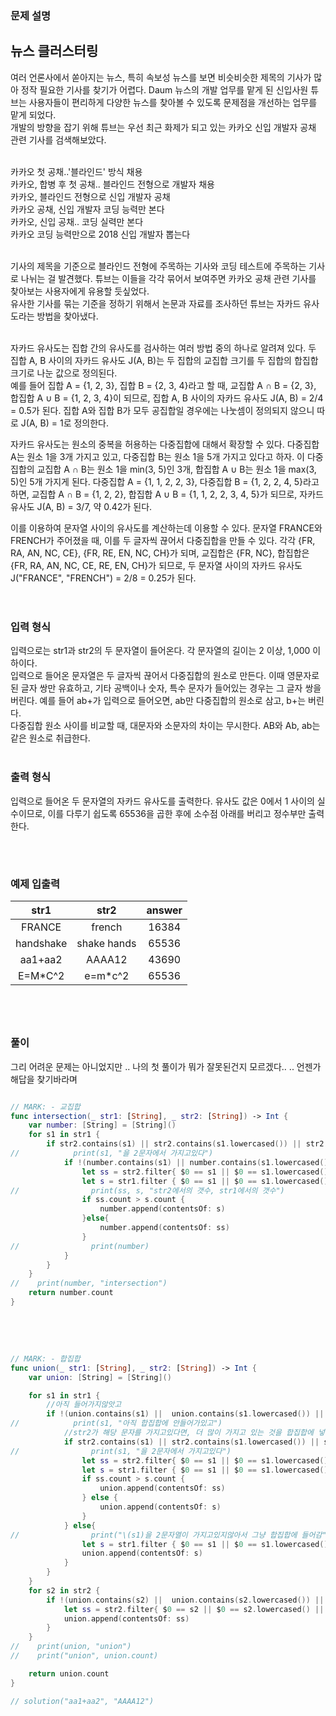 ### 문제 설명

## 뉴스 클러스터링  

여러 언론사에서 쏟아지는 뉴스, 특히 속보성 뉴스를 보면 비슷비슷한 제목의 기사가 많아 정작 필요한 기사를 찾기가 어렵다. Daum 뉴스의 개발 업무를 맡게 된 신입사원 튜브는 사용자들이 편리하게 다양한 뉴스를 찾아볼 수 있도록 문제점을 개선하는 업무를 맡게 되었다.  
개발의 방향을 잡기 위해 튜브는 우선 최근 화제가 되고 있는 카카오 신입 개발자 공채 관련 기사를 검색해보았다.  
<br>

카카오 첫 공채..'블라인드' 방식 채용  
카카오, 합병 후 첫 공채.. 블라인드 전형으로 개발자 채용  
카카오, 블라인드 전형으로 신입 개발자 공채  
카카오 공채, 신입 개발자 코딩 능력만 본다  
카카오, 신입 공채.. 코딩 실력만 본다  
카카오 코딩 능력만으로 2018 신입 개발자 뽑는다  
<br>

기사의 제목을 기준으로 블라인드 전형에 주목하는 기사와 코딩 테스트에 주목하는 기사로 나뉘는 걸 발견했다. 튜브는 이들을 각각 묶어서 보여주면 카카오 공채 관련 기사를 찾아보는 사용자에게 유용할 듯싶었다.  
유사한 기사를 묶는 기준을 정하기 위해서 논문과 자료를 조사하던 튜브는 자카드 유사도라는 방법을 찾아냈다.  
<br>

자카드 유사도는 집합 간의 유사도를 검사하는 여러 방법 중의 하나로 알려져 있다. 두 집합 A, B 사이의 자카드 유사도 J(A, B)는 두 집합의 교집합 크기를 두 집합의 합집합 크기로 나눈 값으로 정의된다.  
예를 들어 집합 A = {1, 2, 3}, 집합 B = {2, 3, 4}라고 할 때, 교집합 A ∩ B = {2, 3}, 합집합 A ∪ B = {1, 2, 3, 4}이 되므로, 집합 A, B 사이의 자카드 유사도 J(A, B) = 2/4 = 0.5가 된다. 집합 A와 집합 B가 모두 공집합일 경우에는 나눗셈이 정의되지 않으니 따로 J(A, B) = 1로 정의한다.  

자카드 유사도는 원소의 중복을 허용하는 다중집합에 대해서 확장할 수 있다. 다중집합 A는 원소 1을 3개 가지고 있고, 다중집합 B는 원소 1을 5개 가지고 있다고 하자. 이 다중집합의 교집합 A ∩ B는 원소 1을 min(3, 5)인 3개, 합집합 A ∪ B는 원소 1을 max(3, 5)인 5개 가지게 된다. 다중집합 A = {1, 1, 2, 2, 3}, 다중집합 B = {1, 2, 2, 4, 5}라고 하면, 교집합 A ∩ B = {1, 2, 2}, 합집합 A ∪ B = {1, 1, 2, 2, 3, 4, 5}가 되므로, 자카드 유사도 J(A, B) = 3/7, 약 0.42가 된다.  

이를 이용하여 문자열 사이의 유사도를 계산하는데 이용할 수 있다. 문자열 FRANCE와 FRENCH가 주어졌을 때, 이를 두 글자씩 끊어서 다중집합을 만들 수 있다. 각각 {FR, RA, AN, NC, CE}, {FR, RE, EN, NC, CH}가 되며, 교집합은 {FR, NC}, 합집합은 {FR, RA, AN, NC, CE, RE, EN, CH}가 되므로, 두 문자열 사이의 자카드 유사도 J("FRANCE", "FRENCH") = 2/8 = 0.25가 된다.  
<br>

#

### 입력 형식
입력으로는 str1과 str2의 두 문자열이 들어온다. 각 문자열의 길이는 2 이상, 1,000 이하이다.  
입력으로 들어온 문자열은 두 글자씩 끊어서 다중집합의 원소로 만든다. 이때 영문자로 된 글자 쌍만 유효하고, 기타 공백이나 숫자, 특수 문자가 들어있는 경우는 그 글자 쌍을 버린다. 예를 들어 ab+가 입력으로 들어오면, ab만 다중집합의 원소로 삼고, b+는 버린다.  
다중집합 원소 사이를 비교할 때, 대문자와 소문자의 차이는 무시한다. AB와 Ab, ab는 같은 원소로 취급한다.  
<br>

### 출력 형식
입력으로 들어온 두 문자열의 자카드 유사도를 출력한다. 유사도 값은 0에서 1 사이의 실수이므로, 이를 다루기 쉽도록 65536을 곱한 후에 소수점 아래를 버리고 정수부만 출력한다.  

<br>

#

### 예제 입출력

|str1|	str2	|answer|
|:----:|:---:|:----:|
|FRANCE	|french|	16384|
|handshake|	shake hands	|65536
|aa1+aa2	|AAAA12	|43690
|E=M*C^2|	e=m*c^2 |65536

#
<br>

### 풀이

그리 어려운 문제는 아니었지만 .. 나의 첫 풀이가 뭐가 잘못된건지 모르겠다..  .. 언젠가 해답을 찾기바라며

~~~swift

// MARK: - 교집합
func intersection(_ str1: [String], _ str2: [String]) -> Int {
    var number: [String] = [String]()
    for s1 in str1 {
        if str2.contains(s1) || str2.contains(s1.lowercased()) || str2.contains(s1.uppercased())  {
//            print(s1, "을 2문자에서 가지고있다")
            if !(number.contains(s1) || number.contains(s1.lowercased()) || number.contains(s1.uppercased())) {
                let ss = str2.filter{ $0 == s1 || $0 == s1.lowercased() || $0 == s1.uppercased()}
                let s = str1.filter { $0 == s1 || $0 == s1.lowercased() || $0 == s1.uppercased()}
//                print(ss, s, "str2에서의 갯수, str1에서의 갯수")
                if ss.count > s.count {
                    number.append(contentsOf: s)
                }else{
                    number.append(contentsOf: ss)
                }
//                print(number)
            }
        }
    }
//    print(number, "intersection")
    return number.count
}
~~~

<br>

<br>

~~~swift

// MARK: - 합집합
func union(_ str1: [String], _ str2: [String]) -> Int {
    var union: [String] = [String]()

    for s1 in str1 {
        //아직 들어가지않앗고
        if !(union.contains(s1) ||  union.contains(s1.lowercased()) || union.contains(s1.uppercased())){
//            print(s1, "아직 합집합에 안들어가있고")
            //str2가 해당 문자를 가지고있다면, 더 많이 가지고 있는 것을 합집합에 넣음
            if str2.contains(s1) || str2.contains(s1.lowercased()) || str2.contains(s1.uppercased()){
//                print(s1, "을 2문자에서 가지고있다")
                let ss = str2.filter{ $0 == s1 || $0 == s1.lowercased() || $0 == s1.uppercased()}
                let s = str1.filter { $0 == s1 || $0 == s1.lowercased() || $0 == s1.uppercased()}
                if ss.count > s.count {
                    union.append(contentsOf: ss)
                } else {
                    union.append(contentsOf: s)
                }
            } else{
//                print("\(s1)을 2문자열이 가지고있지않아서 그냥 합집합에 들어감")
                let s = str1.filter { $0 == s1 || $0 == s1.lowercased() || $0 == s1.uppercased()}
                union.append(contentsOf: s)
            }
        }
    }
    for s2 in str2 {
        if !(union.contains(s2) ||  union.contains(s2.lowercased()) || union.contains(s2.uppercased())){
            let ss = str2.filter{ $0 == s2 || $0 == s2.lowercased() || $0 == s2.uppercased()}
            union.append(contentsOf: ss)
        }
    }
//    print(union, "union")
//    print("union", union.count)

    return union.count
}

// solution("aa1+aa2", "AAAA12")
~~~